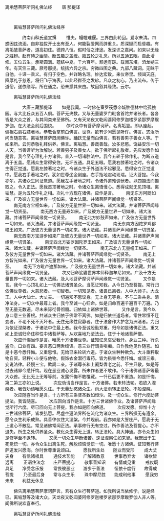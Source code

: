   离垢慧菩萨所问礼佛法经
                        　　唐 那提译

                        
        　      


　　离垢慧菩萨所问礼佛法经序

　　　　终南山释氏道宣撰
　　惟夫。幔幢难偃。三界由此轮回。爱水未清。四惑因兹流湎。自非独拔开士出有至人。何能裂爱网而辟重关。质深疑而启昏趣。有离垢慧菩萨者。道高初住。德跨八恒。假时俗之津途。发深识之嘉问。如来以无缘之胜辩。赴有待之幽情。断五趣之盖缠。籍五轮之礼念。所以五通五眼。自此增修。五位五生。承斯圆满。蕴结中夏。千六百年。颓运有踪。载闻东壤。洎龙朔三年。有天竺三藏。厥号那提。统括六异之宗。穷微四围之典。九部八藏词。无昧于自他。十谛一乘义。有归于空色。并详略名理。妙达宏致。来仪帝里。频谒天庭。降厚礼于慈恩。将归飞于海表。以此经群圣之发轸。凡众之初心。乃出流布。传于道俗。遂依缮写。所在通之。恐未悉其来由。故因叙其缘致。云尔。

　　离垢慧菩萨所问礼佛法经

　　　　大唐三藏那提译
　　如是我闻。一时佛在室罗筏悉帝城胜德林中给孤独园。与大比丘众五百人俱。菩萨无央数。又与无量婆罗门毗舍首陀并诸长者。各各皆是大众之首。与其同类来至佛所。又有天龙夜叉乾闼婆阿修罗迦楼罗紧那罗摩睺罗伽。在大法会前后围绕。
　　尔时众中有菩萨摩诃萨。名离垢慧。即从座起。偏袒右肩右膝著地。恭敬合掌前白佛言。世尊。欲有少问愿见听许。佛言。恣汝所问当随意答。离垢慧菩萨既闻佛许。踊跃无量而白佛言。若有善男子善女人等。于如来所。云何恭敬礼拜供养。佛言。离垢慧。善哉善哉。汝多悲愍。饶益安乐一切人天。当善谛听为汝解说。若善男子及善女人。欲于佛所起礼敬者。先应发愿作如是言。我今至心顶礼十方诸佛。普入一切诸胜法中。我今五轮于佛作礼。为断五道离于五盖。愿诸众生常得安住。无坏五通。具足五眼。愿我右膝著地之时。令诸众生得正觉道。愿我左膝著地之时。令诸众生于外道法不起邪见。悉得安立正觉道中。愿我右手著地之时。犹如世尊坐金刚座。右手指地震动现瑞。证大菩提。今我亦尔。共诸众生同证觉道。愿我左手著地之时。令诸外道难调伏者。以四摄法而摄取之。令入正法。愿我首顶著地之时。令诸众生离憍慢心。悉得成就无见顶相。离垢慧。是为五轮作礼之相。次礼十方现在诸佛。应作是言。
　　南无东方阿閦如来。广及彼方无量世界一切如来。诸大法藏。并诸菩萨声闻缘觉一切贤圣。
　　南无南方宝相如来。广及彼方无量世界一切如来。诸大法藏。并诸菩萨声闻缘觉一切贤圣。
　　南无西方无量寿如来。广及彼方无量世界一切如来。诸大法藏。并诸菩萨声闻缘觉一切贤圣。
　　南无北方妙鼓声如来。广及彼方无量世界一切如来。诸大法藏。并诸菩萨声闻缘觉一切贤圣。
　　南无东南方因陀罗鸡都幢王如来。广及彼方无量世界一切如来。诸大法藏。并诸菩萨声闻缘觉一切贤圣。
　　南无西南方宝游步如来广及彼方无量世界一切如来。诸大法藏。并诸菩萨声闻缘觉一切贤圣。
　　南无西北方娑罗因陀罗王如来。广及彼方无量世界一切如来。诸大法藏。并诸菩萨声闻缘觉一切贤圣。
　　南无东北方无量幢王如来。广及彼方无量世界一切如来。诸大法藏。并诸菩萨声闻缘觉一切贤圣。
　　南无上方智光如来。广及彼方无量世界一切如来。诸大法藏。并诸菩萨声闻缘觉一切贤圣。
　　南无下方毗卢遮那如来。广及彼方无量世界一切如来。诸大法藏。并诸菩萨声闻缘觉一切贤圣。
　　次又归命娑婆世界本师释迦牟尼如来。广及十方无量世界一切如来。诸大法藏。及入地菩萨摩诃萨声闻缘觉一切贤圣。
　　又作是言。我今一心顶礼如上一切佛法诸贤圣众。当愿证知我。从今日乃至菩提。常行归依佛世尊者。大慈悲者。一切智者。一切知见者。诸畏已离者。人中大师子。大龙王。人中大仙士。大丈夫。一切遍知不思议身。无上身无等身。不与二乘共身。清净法身。一切众中最尊上者。我今至诚一心归命。如是归命百遍千遍百千万遍。乃至无量无数遍。尽未来际彻骨彻髓。归依如上诸佛世尊。
　　又作是言。我今以身口意三业善根。共诸众生归依于佛常不离佛。如是归依坐道场者。常住常恒不迁变者。不老不死不灭坏者。无住无缘性寂静者。住于法舍作大护念为洲渚者。为归为依证涅槃者。于诸法中住最上者。我今至诚殷勤郑重。归命如是诸佛正法。重又如上至诚归命住种性中诸菩萨等。从欢喜地乃至法云。住于十地诸菩萨僧。
　　次应忏悔当作是言。唯愿十方诸佛世尊。证知忆念哀受我忏。身业三种。行杀盗淫。口业有四。妄言恶口两舌绮语。意三业行谓贪嗔痴。自作教他见作随喜。如是十恶今悉忏悔。又重思惟。无始已来轮转六道。于诸众生种种欺负。大斗重秤取物自资。轻秤小斗便与他物。假饰衣金潜行毒药。皆为损害今悉忏悔。或谤三乘。妄说法律。轻慢三宝。欺誷二亲。于诸尊长和上阇梨耆老之前。不生只敬。如是等过去诸罪今悉忏悔。现在恶业诚心发露。所未作者更不敢作。今于诸佛诸菩萨等最大众首。无比无上无等等前。发露忏悔不敢覆藏。一忏已后更不重造。如是忏悔。第二第三亦如上说。
　　次应劝请当作是言。十方诸佛。若未转法轮。若欲入涅槃者。我皆劝请唯愿久住。于无量劫愍诸众生。雨大法雨转正法轮。不般涅槃。
　　次应随喜当作是言。十方所有三乘贤圣数如恒沙。及一切众生。修行六度助菩提法。我皆随喜。
　　次应回向当作是言。十方三世诸佛作业。及诸菩萨声闻缘觉所行六度。尽已回向无上菩提。我亦如是回向佛道。
　　次应发愿。仰惟十方三世诸佛菩萨。皆发弘愿。尽虚空遍法界所在流化为诸众生。三界所摄无有遗余。愿令众生利乐成熟。具善律仪住大涅槃。今并现前。我亦如是大誓庄严。愿我于无上道心不散乱。常见诸佛常闻正法。承事修行无有空过。所作善法及菩提心。亦不退失。所生之处供养圣众。教化众生得无上道。转正法轮。具大神通。亦令众生如是修学至不退转。
　　又愿一切众生早断诸苦。速证涅槃住如来智。我既出于生死觉悟一切。亦令众生出离生死。解脱烦恼觉悟一切。唯愿十方诸佛。证知我行菩萨道发兴愿海。尔时世尊重说颂曰。
　　愿我所生处　　随业而受形
　　成大丈夫身　　有信诸根具
　　通伎术艺能　　广解诸教意
　　世事悉弃舍　　诸欲皆远离
　　正语住法念　　庄严菩提心
　　敬事善知识　　有情咸见重
　　戒仪既具足　　净受念乐报
　　常畏彼恶业　　游步于善法
　　恒依十度行　　故得成菩提
　　乃至最后身　　常与众生乐
　　珠中摩尼胜　　能成利他事
　　愿我穷未来　　利益无休息

　　佛告离垢慧菩萨摩诃萨言。若有众生行菩萨道。如我所说当依修学。说是经已。离垢慧等及诸大众。天龙夜叉乾闼婆阿修罗迦楼罗紧那罗摩睺罗伽人非人等。闻佛所说欢喜奉行。

　　离垢慧菩萨所问礼佛法经


